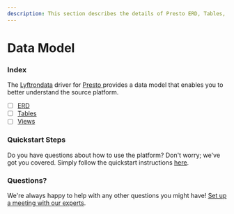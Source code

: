 ```yaml
---
description: This section describes the details of Presto ERD, Tables, and Views.
---
```


# Data Model

### Index

The  [Lyftrondata](https://www.lyftrondata.com/) driver for [Presto](https://www.lyftrondata.com/integration/presto/)[ ](https://www.lyftrondata.com/integration/presto/)provides a data model that enables you to better understand the source platform.

* [ ] [ERD](../../../technology-analytics/presto/data-model/erd.md)
* [ ] [Tables](../../../technology-analytics/presto/data-model/tables.md)
* [ ] [Views](../../../technology-analytics/presto/data-model/views.md)

### Quickstart Steps

Do you have questions about how to use the platform? Don't worry; we've got you covered. Simply follow the quickstart instructions [here](../../../../quickstart-steps.md).

### Questions? <a href="#questions" id="questions"></a>

We're always happy to help with any other questions you might have! [Set up a meeting with our experts](https://www.lyftrondata.com/book-a-meeting/).

